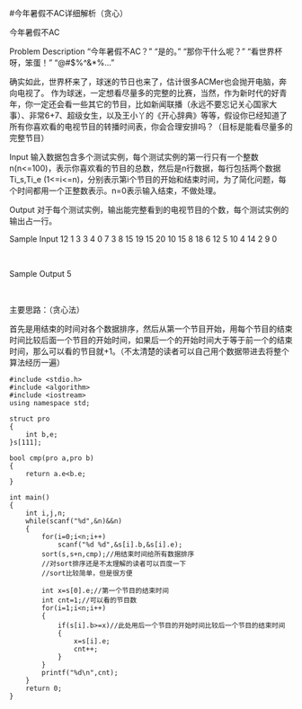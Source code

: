 #今年暑假不AC详细解析（贪心）
>  
 今年暑假不AC 
   
 Problem Description 
 “今年暑假不AC？” 
 “是的。” 
 “那你干什么呢？” 
 “看世界杯呀，笨蛋！” 
 “@#$%^&amp;*%...”
  
 确实如此，世界杯来了，球迷的节日也来了，估计很多ACMer也会抛开电脑，奔向电视了。 
 作为球迷，一定想看尽量多的完整的比赛，当然，作为新时代的好青年，你一定还会看一些其它的节目，比如新闻联播（永远不要忘记关心国家大事）、非常6+7、超级女生，以及王小丫的《开心辞典》等等，假设你已经知道了所有你喜欢看的电视节目的转播时间表，你会合理安排吗？（目标是能看尽量多的完整节目） 
  
  
 Input 
 输入数据包含多个测试实例，每个测试实例的第一行只有一个整数n(n&lt;=100)，表示你喜欢看的节目的总数，然后是n行数据，每行包括两个数据Ti_s,Ti_e (1&lt;=i&lt;=n)，分别表示第i个节目的开始和结束时间，为了简化问题，每个时间都用一个正整数表示。n=0表示输入结束，不做处理。 
  
  
 Output 
 对于每个测试实例，输出能完整看到的电视节目的个数，每个测试实例的输出占一行。 
  
  
 Sample Input 
 12 1 3 3 4 0 7 3 8 15 19 15 20 10 15 8 18 6 12 5 10 4 14 2 9 0
  
  
  
 Sample Output 
 5 
  
   
  
  
   
  
  
  主要思路：（贪心法）
  
  
  首先是用结束的时间对各个数据排序，然后从第一个节目开始，用每个节目的结束时间比较后面一个节目的开始时间，如果后一个的开始时间大于等于前一个的结束时间，那么可以看的节目就+1。（不太清楚的读者可以自己用个数据带进去将整个算法经历一遍）
  
  
   
  
  
  
  <pre><code class="language-cpp">#include &lt;stdio.h&gt;
#include &lt;algorithm&gt;
#include &lt;iostream&gt;
using namespace std;

struct pro
{
    int b,e;
}s[111];

bool cmp(pro a,pro b)
{
    return a.e&lt;b.e;
}

int main()
{
    int i,j,n;
    while(scanf("%d",&amp;n)&amp;&amp;n)
    {
        for(i=0;i&lt;n;i++)
            scanf("%d %d",&amp;s[i].b,&amp;s[i].e);
        sort(s,s+n,cmp);//用结束时间给所有数据排序
        //对sort排序还是不太理解的读者可以百度一下
        //sort比较简单，但是很方便

        int x=s[0].e;//第一个节目的结束时间
        int cnt=1;//可以看的节目数
        for(i=1;i&lt;n;i++)
        {
            if(s[i].b&gt;=x)//此处用后一个节目的开始时间比较后一个节目的结束时间
            {
                x=s[i].e;
                cnt++;
            }
        }
        printf("%d\n",cnt);
    }
    return 0;
}</code></pre>
   
   
  
  
   
  


> 

> 

> 

> 

> 